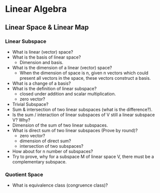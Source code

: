 # Linear Algebra
## Linear Space & Linear Map

### Linear Subspace

- What is linear (vector) space?
- What is the basis of linear space?
    - Dimension and basis.
- What is the dimension of a linear (vector) space?
    - When the dimension of space is n, given n vectors which could present all vectors in the space,
    these vectors construct a basis.
- What is a change of a basis?
- What is the definition of linear subspace?
    - closed under addition and scalar multiplication.
    - zero vector?
- Trivial Subspace?
- Sum & intersection of two linear subspaces (what is the difference?).
- Is the sum / interaction of linear subspaces of V still a linear subspace V? Why?
- Dimension of the sum of two linear subspaces.
- What is direct sum of two linear subspaces (Prove by round)?
    - zero vector?
    - dimension of direct sum?
    - intersection of two subspaces?
- How about for n number of subspaces?
- Try to prove, why for a subspace M of linear space V, there must be a complementary subspace.

### Quotient Space

- What is equivalence class (congruence class)?
